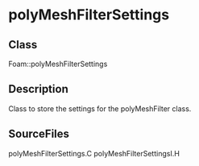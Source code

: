 # polyMeshFilterSettings 
## Class
Foam::polyMeshFilterSettings

## Description
Class to store the settings for the polyMeshFilter class.

## SourceFiles
polyMeshFilterSettings.C
polyMeshFilterSettingsI.H

